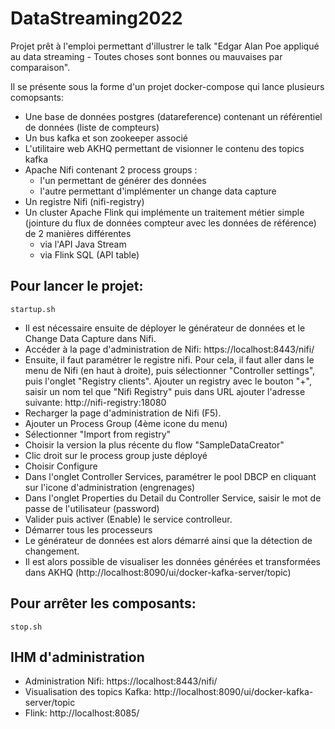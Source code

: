 # DataStreaming2022

Projet prêt à l'emploi permettant d'illustrer le talk "Edgar Alan Poe appliqué au data streaming - Toutes choses sont bonnes ou mauvaises par comparaison".

Il se présente sous la forme d'un projet docker-compose qui lance plusieurs comopsants:
- Une base de données postgres (datareference) contenant un référentiel de données (liste de compteurs)
- Un bus kafka et son zookeeper associé
- L'utilitaire web AKHQ permettant de visionner le contenu des topics kafka
- Apache Nifi contenant 2 process groups :
  - l'un permettant de générer des données
  - l'autre permettant d'implémenter un change data capture
- Un registre Nifi (nifi-registry)
- Un cluster Apache Flink qui implémente un traitement métier simple (jointure du flux de données compteur avec les données de référence) de 2 manières différentes
  - via l'API Java Stream
  - via Flink SQL (API table) 


Pour lancer le projet:
----

```
startup.sh
```

- Il est nécessaire ensuite de déployer le générateur de données et le Change Data Capture dans Nifi.
- Accéder à la page d'administration de Nifi: https://localhost:8443/nifi/
- Ensuite, il faut paramétrer le registre nifi. Pour cela, il faut aller dans le menu de Nifi (en haut à droite), puis sélectionner "Controller settings", puis l'onglet "Registry clients". Ajouter un registry avec le bouton "+", saisir un nom tel que "Nifi Registry" puis dans URL ajouter l'adresse suivante: http://nifi-registry:18080 
- Recharger la page d'administration de Nifi (F5).
- Ajouter un Process Group (4ème icone du menu)
- Sélectionner "Import from registry"
- Choisir la version la plus récente du flow "SampleDataCreator"
- Clic droit sur le process group juste déployé
- Choisir Configure
- Dans l'onglet Controller Services, paramétrer le pool DBCP en cliquant sur l'icone d'administration (engrenages)
- Dans l'onglet Properties du Detail du Controller Service, saisir le mot de passe de l'utilisateur (password)
- Valider puis activer (Enable) le service controlleur.
- Démarrer tous les processeurs 
- Le générateur de données est alors démarré ainsi que la détection de changement.
- Il est alors possible de visualiser les données générées et transformées dans AKHQ (http://localhost:8090/ui/docker-kafka-server/topic)

Pour arrêter les composants:
----
```
stop.sh
```

IHM d'administration
----
- Administration Nifi: https://localhost:8443/nifi/
- Visualisation des topics Kafka: http://localhost:8090/ui/docker-kafka-server/topic 
- Flink: http://localhost:8085/

